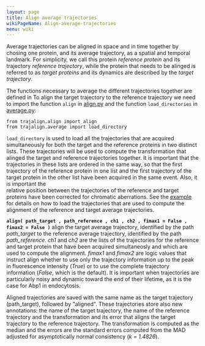 ```yaml
---
layout: page
title: Align average trajectories
wikiPageName: Align-average-trajectories
menu: wiki
---
```


Average trajectories can be aligned in space and in time together by chosing one protein, and its average trajectory, as a spatial and temporal landmark. 
For simplicity, we call this protein _reference protein_ and its trajectory _reference trajectory_, while the protein that needs to be alinged is referred to as _target proteins_ and its dynamics are described by the _target trajectory_.

The functions necessary to average the different trajectories together are defined in 
To align the target trajectory to the reference trajectory we need to import the function `align` in [align.py](https://github.com/apicco/trajectory_alignment/tree/master/trajalign) and the function `load_directories` in [average.py](https://github.com/apicco/trajectory_alignment/tree/master/trajalign):

	from trajalign.align import align
	from trajalign.average import load_directory

`load_directory` is used to load all the trajectories 
that are acquired simultaneously for both the target and the reference proteins in two distinct lists. 
These trajectories will be used to compute the transformation
that alinged the target and reference trajectories together.
It is important that the trajectories in these lists are ordered
in the same way, so that the first trajectory of the reference protein
in one list and the first trajectory of the target protein in the other 
list have been acquired in the same event. Also, it is important the  
relative position between the trajectories of the reference and target proteins
have been corrected for chromatic aberrations. See the [example](Example-of-trajectory-alignment.md) 
for details on how to load the trajectories that are used to compute
the alignment of the reference and target average trajectories.

**`align( path_target , path_reference , ch1 , ch2 , fimax1 = False , fimax2 = False )`** align the target average trajectory, identified by the path 
_path_target_ to the reference average trajectory, identified by the path _path_reference_. _ch1_ and _ch2_ are
the lists of the trajectories for the reference and target protein that have been acquired simultaneosly and which 
are used to compute the alignment. _fimax1_ and _fimax2_ are logic values that instruct align whether to use only the 
trajectory information up to the peak in fluorescence intensity (_True_) or to use the complete trajectory information (_False_, which is the default).
It is important when trajectories are particularly noisy and dynamic toward the end of their lifetime, as it is the case for Abp1 in endocytosis. 

Aligned trajectories are saved with the same name as the target trajectory (path_target), followed by "aligned". 
These trajectories store also new  annotations: the name of the target trajectory, the name of the reference trajectory and the transformation and its error that aligns the target trajectory to the reference trajectory. The transformation is computed as the median and the errors are the standard errors computed from the MAD adjusted for asymptotically normal consistency (_k = 1.4826_). 
